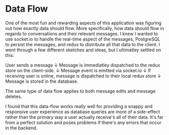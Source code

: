 # Data Flow

One of the most fun and rewarding aspects of this application was figuring out how exactly data should flow. More specifically, how data should flow in regards to conversations and their relevant messages. I knew I wanted to use socket.io to handle the real-time aspect of the messages, PostgreSQL to persist the messages, and redux to distribute all that data to the client. I went through a few different sketches and ideas, but I ultimatley settled on this:

User sends a message
↓
Message is immediatley dispatched to the redux store on the client-side.
↓
Message event is emitted via socket.io
↓
If receiving user is online, message is dispatched to their local redux store
↓
Message is stored in the database.

The same type of data flow applies to both message edits and message deletes.

I found that this data-flow works really well for providing a snappy and responsive user experience as database queries are more of a side-effect rather than the primary way a user actually receive's all of their data. It's far from a perfect solution and poses problems if there's any errors that occur in the backend.
